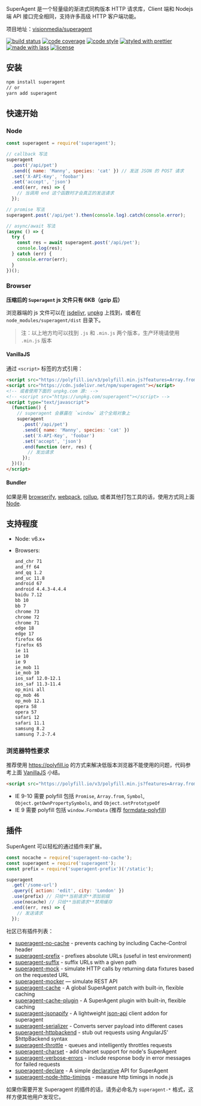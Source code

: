 SuperAgent 是一个轻量级的渐进式同构版本 HTTP 请求库，Client 端和 Nodejs 端 API 接口完全相同，支持许多高级 HTTP 客户端功能。

项目地址：[visionmedia/superagent](https://github.com/visionmedia/superagent)

[![build status](https://img.shields.io/travis/visionmedia/superagent.svg)](https://travis-ci.org/visionmedia/superagent)
[![code coverage](https://img.shields.io/codecov/c/github/visionmedia/superagent.svg)](https://codecov.io/gh/visionmedia/superagent)
[![code style](https://img.shields.io/badge/code_style-XO-5ed9c7.svg)](https://github.com/sindresorhus/xo)
[![styled with prettier](https://img.shields.io/badge/styled_with-prettier-ff69b4.svg)](https://github.com/prettier/prettier)
[![made with lass](https://img.shields.io/badge/made_with-lass-95CC28.svg)](https://lass.js.org)
[![license](https://img.shields.io/github/license/visionmedia/superagent.svg)](LICENSE)

## 安装

```sh
npm install superagent
// or
yarn add superagent
```

## 快速开始

### Node

```js
const superagent = require('superagent');

// callback 写法
superagent
  .post('/api/pet')
  .send({ name: 'Manny', species: 'cat' }) // 发送 JSON 的 POST 请求
  .set('X-API-Key', 'foobar')
  .set('accept', 'json')
  .end((err, res) => {
    // 当调用 end 这个函数时才会真正的发送请求
  });

// promise 写法
superagent.post('/api/pet').then(console.log).catch(console.error);

// async/await 写法
(async () => {
  try {
    const res = await superagent.post('/api/pet');
    console.log(res);
  } catch (err) {
    console.error(err);
  }
})();
```

### Browser

**压缩后的 `Superagent` js 文件只有 6KB（gzip 后）**

浏览器端的 js 文件可以在 [jsdelivr][], [unpkg][] 上找到，或者在 `node_modules/superagent/dist` 目录下。

> 注：以上地方均可以找到 `.js` 和 `.min.js` 两个版本，生产环境请使用 `.min.js` 版本

#### VanillaJS

通过 `<script>` 标签的方式引用：

```html
<script src="https://polyfill.io/v3/polyfill.min.js?features=Array.from,Promise,Symbol,Object.setPrototypeOf,Object.getOwnPropertySymbols"></script>
<script src="https://cdn.jsdelivr.net/npm/superagent"></script>
<!-- 或者使用下面的 unpkg.com 源: -->
<!-- <script src="https://unpkg.com/superagent"></script> -->
<script type="text/javascript">
  (function() {
    // superagent 会暴露在 `window` 这个全局对象上
    superagent
      .post('/api/pet')
      .send({ name: 'Manny', species: 'cat' })
      .set('X-API-Key', 'foobar')
      .set('accept', 'json')
      .end(function (err, res) {
        // 发出请求
      });
  })();
</script>
```

#### Bundler

如果是用 [browserify][], [webpack][], [rollup][], 或者其他打包工具的话，使用方式同上面 [Node](#node).

## 支持程度

* Node: v6.x+
* Browsers:

  ```sh
  and_chr 71
  and_ff 64
  and_qq 1.2
  and_uc 11.8
  android 67
  android 4.4.3-4.4.4
  baidu 7.12
  bb 10
  bb 7
  chrome 73
  chrome 72
  chrome 71
  edge 18
  edge 17
  firefox 66
  firefox 65
  ie 11
  ie 10
  ie 9
  ie_mob 11
  ie_mob 10
  ios_saf 12.0-12.1
  ios_saf 11.3-11.4
  op_mini all
  op_mob 46
  op_mob 12.1
  opera 58
  opera 57
  safari 12
  safari 11.1
  samsung 8.2
  samsung 7.2-7.4
  ```

### 浏览器特性要求

推荐使用 <https://polyfill.io> 的方式来解决低版本浏览器不能使用的问题，代码参考上面 [VanillaJS](#vanillajs) 小结。

```html
<script src="https://polyfill.io/v3/polyfill.min.js?features=Array.from,Promise,Symbol,Object.setPrototypeOf,Object.getOwnPropertySymbols"></script>
```

* IE 9-10 需要 polyfill 包括 `Promise`, `Array.from`, `Symbol`, `Object.getOwnPropertySymbols`, and `Object.setPrototypeOf`
* IE 9 需要 polyfill 包括 `window.FormData` (推荐 [formdata-polyfill][])

## 插件

SuperAgent 可以轻松的通过插件来扩展。

```js
const nocache = require('superagent-no-cache');
const superagent = require('superagent');
const prefix = require('superagent-prefix')('/static');

superagent
  .get('/some-url')
  .query({ action: 'edit', city: 'London' })
  .use(prefix) // 只给**当前请求**添加前缀
  .use(nocache) // 只给**当前请求**禁用缓存
  .end((err, res) => {
    // 发送请求
  });
```

社区已有插件列表：

* [superagent-no-cache](https://github.com/johntron/superagent-no-cache) - prevents caching by including Cache-Control header
* [superagent-prefix](https://github.com/johntron/superagent-prefix) - prefixes absolute URLs (useful in test environment)
* [superagent-suffix](https://github.com/timneutkens1/superagent-suffix) - suffix URLs with a given path
* [superagent-mock](https://github.com/M6Web/superagent-mock) - simulate HTTP calls by returning data fixtures based on the requested URL
* [superagent-mocker](https://github.com/shuvalov-anton/superagent-mocker) — simulate REST API
* [superagent-cache](https://github.com/jpodwys/superagent-cache) - A global SuperAgent patch with built-in, flexible caching
* [superagent-cache-plugin](https://github.com/jpodwys/superagent-cache-plugin) - A SuperAgent plugin with built-in, flexible caching
* [superagent-jsonapify](https://github.com/alex94puchades/superagent-jsonapify) - A lightweight [json-api](http://jsonapi.org/format/) client addon for superagent
* [superagent-serializer](https://github.com/zzarcon/superagent-serializer) - Converts server payload into different cases
* [superagent-httpbackend](https://www.npmjs.com/package/superagent-httpbackend) - stub out requests using AngularJS' $httpBackend syntax
* [superagent-throttle](https://github.com/leviwheatcroft/superagent-throttle) - queues and intelligently throttles requests
* [superagent-charset](https://github.com/magicdawn/superagent-charset) - add charset support for node's SuperAgent
* [superagent-verbose-errors](https://github.com/jcoreio/superagent-verbose-errors) - include response body in error messages for failed requests
* [superagent-declare](https://github.com/damoclark/superagent-declare) - A simple [declarative](https://en.wikipedia.org/wiki/Declarative_programming) API for SuperAgent
* [superagent-node-http-timings](https://github.com/webuniverseio/superagent-node-http-timings) - measure http timings in node.js

如果你需要开发 Superagent 的插件的话，请务必命名为 `superagent-*` 格式，这样方便其他用户发现它。

[formdata-polyfill]: https://www.npmjs.com/package/formdata-polyfill

[jsdelivr]: https://www.jsdelivr.com/

[unpkg]: https://unpkg.com/

[browserify]: https://github.com/browserify/browserify

[webpack]: https://github.com/webpack/webpack

[rollup]: https://github.com/rollup/rollup
